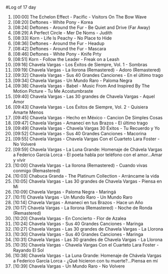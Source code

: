 #Log of 17 day

1. [00:00] The Echelon Effect - Pacific - Visitors On The Bow Wave
1. [08:20] Deftones - White Pony - Korea
1. [08:24] Deftones - Around the Fur - Be Quiet and Drive (Far Away)
1. [08:29] A Perfect Circle - Mer De Noms - Judith
1. [08:33] Korn - Life Is Peachy - No Place to Hide
1. [08:36] Deftones - Around the Fur - Headup
1. [08:42] Deftones - Around the Fur - Mascara
1. [08:46] Deftones - White Pony - Knife Prty
1. [08:51] Korn - Follow the Leader - Freak on a Leash
1. [09:16] Chavela Vargas - Los Éxitos de Siempre, Vol. 1 - Sombras
1. [09:19] Chavela Vargas - La llorona (Remastered) - Adoro (Remastered)
1. [09:32] Chavela Vargas - Sus 40 Grandes Canciones - En el último trago
1. [09:34] Chavela Vargas - Un Mundo Raro - Paloma Negra
1. [09:38] Chavela Vargas - Babel - Music From And Inspired By The Motion Picture - Tu Me Acostumbraste
1. [09:40] Chavela Vargas - Las 30 grandes de Chavela Vargas - Aquel Amor
1. [09:43] Chavela Vargas - Los Éxitos de Siempre, Vol. 2 - Quisiera Amarte Menos
1. [09:45] Chavela Vargas - Hecho en México - Cancion De Simples Cosas
1. [09:47] Chavela Vargas - Amanecí en tus Brazos - El último trago
1. [09:49] Chavela Vargas - Chavela Vargas 30 Éxitos - Tu Recuerdo y Yo
1. [09:52] Chavela Vargas - Sus 40 Grandes Canciones - Macorina
1. [09:55] Chavela Vargas - Chavela Vargas Con el Cuarteto Lara Foster - No Volveré
1. [09:59] Chavela Vargas - La Luna Grande: Homenaje de Chávela Vargas a Federico García Lorca - El poeta habla por teléfono con el amor...Amar y vivir
1. [10:00] Chavela Vargas - La llorona (Remastered) - Cuando vivas conmigo (Remastered)
1. [10:03] Chabuca Granda - The Platinum Collection - Arráncame la vida
1. [10:05] Chavela Vargas - Las 30 grandes de Chavela Vargas - Piensa en Mi
1. [10:09] Chavela Vargas - Paloma Negra - Maringá
1. [10:11] Chavela Vargas - Un Mundo Raro - Un Mundo Raro
1. [10:14] Chavela Vargas - Amanecí en tus Brazos - Hace un Año
1. [10:17] Chavela Vargas - La llorona (Remastered) - Noche de Ronda (Remastered)
1. [10:20] Chavela Vargas - En Concierto - Flor de Azalea
1. [10:24] Chavela Vargas - Sus 40 Grandes Canciones - Maringa
1. [10:27] Chavela Vargas - Las 30 grandes de Chavela Vargas - La Llorona
1. [10:30] Chavela Vargas - Sus 40 Grandes Canciones - Maringa
1. [10:31] Chavela Vargas - Las 30 grandes de Chavela Vargas - La Llorona
1. [10:35] Chavela Vargas - Chavela Vargas Con el Cuarteto Lara Foster - Rayando El Sol
1. [10:38] Chavela Vargas - La Luna Grande: Homenaje de Chávela Vargas a Federico García Lorca - ¿Qué hicieron con tu muerte?...Piensa en mí
1. [10:39] Chavela Vargas - Un Mundo Raro - No Volvere
